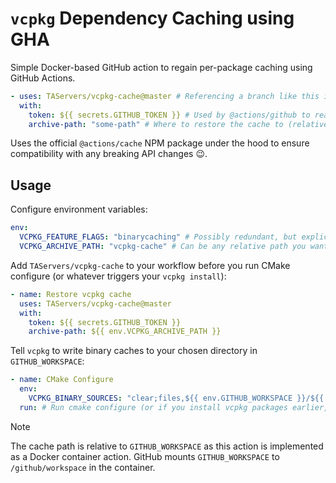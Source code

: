 # `vcpkg` Dependency Caching using GHA

Simple Docker-based GitHub action to regain per-package caching using GitHub Actions.

```yaml
- uses: TAServers/vcpkg-cache@master # Referencing a branch like this is bad practice, but I haven't set up a proper release pipeline yet
  with:
    token: ${{ secrets.GITHUB_TOKEN }} # Used by @actions/github to read the cache entries in your repo prefixed with `vcpkg-`. Couldn't see a way with just `@actions/cache` to pull everything without needing a token
    archive-path: "some-path" # Where to restore the cache to (relative to GITHUB_WORKSPACE)
```

Uses the official `@actions/cache` NPM package under the hood to ensure compatibility with any breaking API changes 😉.

## Usage

Configure environment variables:

```yaml
env:
  VCPKG_FEATURE_FLAGS: "binarycaching" # Possibly redundant, but explicitly sets the binary caching feature flag
  VCPKG_ARCHIVE_PATH: "vcpkg-cache" # Can be any relative path you want. Not required and not used by vcpkg, just to avoid duplication in the workflow
```

Add `TAServers/vcpkg-cache` to your workflow before you run CMake configure (or whatever triggers your `vcpkg install`):

```yaml
- name: Restore vcpkg cache
  uses: TAServers/vcpkg-cache@master
  with:
    token: ${{ secrets.GITHUB_TOKEN }}
    archive-path: ${{ env.VCPKG_ARCHIVE_PATH }}
```

Tell `vcpkg` to write binary caches to your chosen directory in `GITHUB_WORKSPACE`:

```yaml
- name: CMake Configure
  env:
    VCPKG_BINARY_SOURCES: "clear;files,${{ env.GITHUB_WORKSPACE }}/${{ env.VCPKG_ARCHIVE_PATH }},readwrite"
  run: # Run cmake configure (or if you install vcpkg packages earlier, add the env var there
```

> [!NOTE]
> The cache path is relative to `GITHUB_WORKSPACE` as this action is implemented as a Docker container action.
> GitHub mounts `GITHUB_WORKSPACE` to `/github/workspace` in the container.

